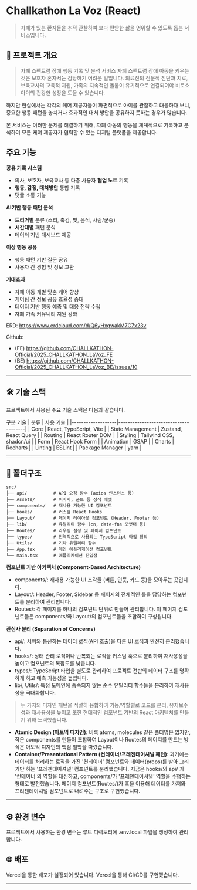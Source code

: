 # Challkathon La Voz (React)
> 자폐가 있는 환자들을 추적 관찰하여 보다 편안한 삶을 영위할 수 있도록 돕는 서비스입니다.
>

## 📜 프로젝트 개요
> 자폐 스펙트럼 장애 행동 기록 및 분석 서비스
자폐 스펙트럼 장애 아동을 키우는 것은 보호자 혼자서는 감당하기 어려운 일입니다. 의료진의 전문적 진단과 치료, 보육교사의 교육적 지원, 가족의 지속적인 돌봄이 유기적으로 연결되어야 비로소 아이의 건강한 성장을 도울 수 있습니다. 

하지만 현실에서는 각각의 케어 제공자들이 파편적으로 아이를 관찰하고 대응하다 보니, 중요한 행동 패턴을 놓치거나 효과적인 대처 방안을 공유하지 못하는 경우가 많습니다. 

본 서비스는 이러한 문제를 해결하기 위해, 자폐 아동의 행동을 체계적으로 기록하고 분석하여 모든 케어 제공자가 협력할 수 있는 디지털 플랫폼을 제공합니다.

## 주요 기능

**공유 기록 시스템**
- 의사, 보호자, 보육교사 등 다중 사용자 **협업 노트** 기록
- **행동, 감정, 대처방안** 통합 기록
- 댓글 소통 기능

**AI기반 행동 패턴 분석**
- **트리거별** 분류 (소리, 촉감, 빛, 음식, 사람/군중)
- **시간대별** 패턴 분석
- 데이터 기반 대시보드 제공

**이상 행동 공유**
- 행동 패턴 기반 질문 공유
- 사용자 간 경험 및 정보 교환

**기대효과**
- 자폐 아동 개별 맞춤 케어 향상
- 케어팀 간 정보 공유 효율성 증대
- 데이터 기반 행동 예측 및 대응 전략 수립
- 자폐 가족 커뮤니티 지원 강화

ERD: https://www.erdcloud.com/d/Q6yHxqwakM7C7x23v

Github: 
- (FE) https://github.com/CHALLKATHON-Official/2025_CHALLKATHON_LaVoz_FE
- (BE) https://github.com/CHALLKATHON-Official/2025_CHALLKATHON_LaVoz_BE/issues/10

----

## 🛠️ 기술 스택
프로젝트에서 사용된 주요 기술 스택은 다음과 같습니다.

구분	기술
| 분류              | 사용 기술                            |
|-------------------|--------------------------------------|
| Core              | React, TypeScript, Vite              |
| State Management  | Zustand, React Query                 |
| Routing           | React Router DOM                     |
| Styling           | Tailwind CSS, shadcn/ui              |
| Form              | React Hook Form                      |
| Animation         | GSAP                                 |
| Charts            | Recharts                             |
| Linting           | ESLint                               |
| Package Manager   | yarn                                 |

----

## 📁 폴더구조
```
src/
├── api/          # API 요청 함수 (axios 인스턴스 등)
├── Assets/       # 이미지, 폰트 등 정적 에셋
├── components/   # 재사용 가능한 UI 컴포넌트
├── hooks/        # 커스텀 React Hooks
├── Layout/       # 페이지 레이아웃 컴포넌트 (Header, Footer 등)
├── lib/          # 유틸리티 함수 (cn, date-fns 포맷터 등)
├── Routes/       # 라우팅 설정 및 페이지 컴포넌트
├── types/        # 전역적으로 사용되는 TypeScript 타입 정의
├── Utils/        # 기타 유틸리티 함수
├── App.tsx       # 메인 애플리케이션 컴포넌트
└── main.tsx      # 애플리케이션 진입점
```
**컴포넌트 기반 아키텍처 (Component-Based Architecture)**
- components/: 재사용 가능한 UI 조각들 (버튼, 인풋, 카드 등)을 모아두는 곳입니다.
- Layout/: Header, Footer, Sidebar 등 페이지의 전체적인 틀을 담당하는 컴포넌트를 분리하여 관리합니다.
- Routes/: 각 페이지를 하나의 컴포넌트 단위로 만들어 관리합니다. 이 페이지 컴포넌트들은 components/와 Layout/의 컴포넌트들을 조합하여 구성됩니다.

**관심사 분리 (Separation of Concerns)**
- api/: 서버와 통신하는 데이터 로직(API 호출)을 다른 UI 로직과 완전히 분리했습니다.
- hooks/: 상태 관리 로직이나 반복되는 로직을 커스텀 훅으로 분리하여 재사용성을 높이고 컴포넌트의 복잡도를 낮춥니다.
- types/: TypeScript 타입을 별도로 관리하여 프로젝트 전반의 데이터 구조를 명확하게 하고 예측 가능성을 높입니다.
- lib/, Utils/: 특정 도메인에 종속되지 않는 순수 유틸리티 함수들을 분리하여 재사용성을 극대화합니다.

> 두 가지의 디자인 패턴을 적절히 융합하여 기능/역할별로 코드를 분리, 유지보수성과 재사용성을 높이고 또한 현대적인 컴포넌트 기반의 React 아키텍처를 만들기 위해 노력했습니다.
- **Atomic Design (아토믹 디자인)**: 비록 atoms, molecules 같은 폴더명은 없지만, 작은 components를 만들어 조합하여 Layout이나 Routes의 페이지를 만드는 방식은 아토믹 디자인의 핵심 철학을 따랐습니다.
- **Container/Presentational Pattern (컨테이너/프레젠테이셔널 패턴)**: 과거에는 데이터를 처리하는 로직을 가진 '컨테이너' 컴포넌트와 데이터(props)를 받아 그리기만 하는 '프레젠테이셔널' 컴포넌트를 분리했습니다. 지금은 hooks/와 api/ 가 '컨테이너'의 역할을 대신하고, components/가 '프레젠테이셔널' 역할을 수행하는 형태로 발전했습니다. 페이지 컴포넌트(Routes/)가 훅을 이용해 데이터를 가져와 프리젠테이셔널 컴포넌트로 내려주는 구조로 구현했습니다.

----

## ⚙️ 환경 변수
프로젝트에서 사용하는 환경 변수는 루트 디렉토리에 .env.local 파일을 생성하여 관리합니다.

## 🌐 배포
Vercel을 통한 배포가 설정되어 있습니다. Vercel을 통해 CI/CD를 구현했습니다.

----

